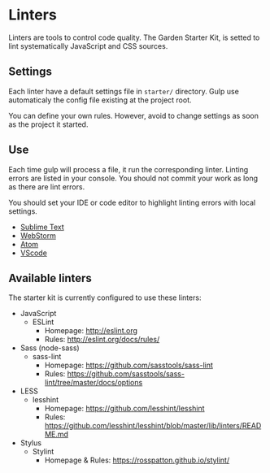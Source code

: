 
Linters
===============================================================================

Linters are tools to control code quality. The Garden Starter Kit,
is setted to lint systematically JavaScript and CSS sources.


Settings
-------------------------------------------------------------------------------
Each linter have a default settings file in `starter/` directory.
Gulp use automaticaly the config file existing at the project root.

You can define your own rules. However, avoid to change settings as soon as the
project it started.


Use
-------------------------------------------------------------------------------
Each time gulp will process a file, it run the corresponding linter.
Linting errors are listed in your console.
You should not commit your work as long as there are lint errors.

You should set your IDE or code editor to highlight linting errors with
local settings.

* [Sublime Text](https://packagecontrol.io/packages/SublimeLinter)
* [WebStorm](https://www.jetbrains.com/webstorm/help/code-quality-tools.html)
* [Atom](https://github.com/AtomLinter)
* [VScode](https://marketplace.visualstudio.com/search?target=VSCode&category=Linters)


Available linters
-------------------------------------------------------------------------------
The starter kit is currently configured to use these linters:

* JavaScript
  * ESLint
    * Homepage: http://eslint.org
    * Rules: http://eslint.org/docs/rules/
* Sass (node-sass)
  * sass-lint
    * Homepage: https://github.com/sasstools/sass-lint
    * Rules: https://github.com/sasstools/sass-lint/tree/master/docs/options
* LESS
  * lesshint
    * Homepage: https://github.com/lesshint/lesshint
    * Rules: https://github.com/lesshint/lesshint/blob/master/lib/linters/README.md
* Stylus
  * Stylint
    * Homepage & Rules: https://rosspatton.github.io/stylint/
